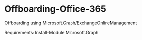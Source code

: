 # Offboarding-Office-365
Offboarding using Microsoft.Graph/ExchangeOnlineManagement

Requirements:
Install-Module Microsoft.Graph

